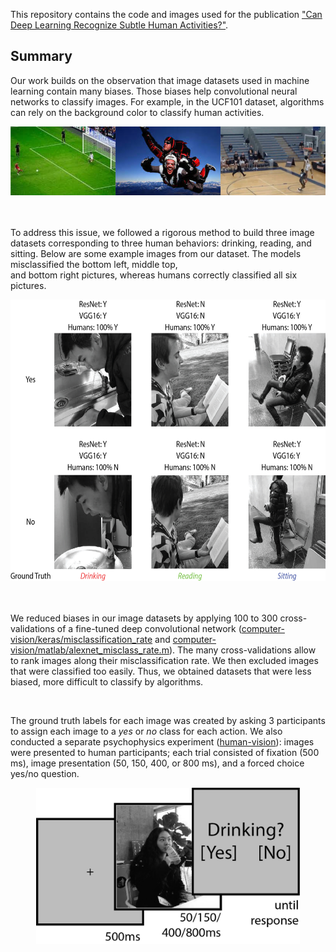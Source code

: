 This repository contains the code and images used for the publication ["Can Deep Learning Recognize Subtle Human Activities?"](https://arxiv.org/abs/2003.13852).

## Summary

Our work builds on the observation that image datasets used in machine learning contain many biases. Those biases help convolutional neural networks to classify images. For example, in the UCF101 dataset, algorithms can rely on the background color to classify human activities. 

<div align="center">
  <img src="ucf101-example.png" height="110px" />
</div>

<br>
<br>

To address this issue, we followed a rigorous method to build three image datasets corresponding to three human behaviors: drinking, reading, and sitting. Below are some example images from our dataset. The models misclassified the bottom left, middle top, <br> and bottom right pictures, whereas humans correctly classified all six pictures.

<div align="center">
  <img src="Fig1_v2.jpg" height="450px" />
</div>

<br>
<br>

We reduced biases in our image datasets by applying 100 to 300 cross-validations of a fine-tuned deep convolutional network ([computer-vision/keras/misclassification\_rate](https://github.com/jqvincent/DeepLearning-vs-HighLevelVision/tree/master/computer-vision/keras) and [computer-vision/matlab/alexnet_misclass_rate.m](https://github.com/jqvincent/DeepLearning-vs-HighLevelVision/blob/master/computer-vision/matlab/alexnet_misclass_rate.m)). The many cross-validations allow to rank images along their misclassification rate. We then excluded images that were classified too easily. Thus, we obtained datasets that were less biased, more difficult to classify by algorithms. 

<br>

The ground truth labels for each image was created by asking 3 participants to assign each image to a <i>yes</i> or <i>no</i> class for each action. We also conducted a separate psychophysics experiment ([human-vision](https://github.com/jqvincent/DeepLearning-vs-HighLevelVision/tree/master/human-vision)): images were presented to human participants; each trial consisted of fixation (500 ms), image presentation (50, 150, 400, or 800 ms), and a forced choice yes/no question.

<div align="center">
  <img src="Fig4.jpg" height="250px" />
</div>


